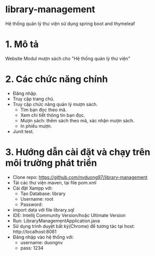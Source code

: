 # library-management
Hệ thống quản lý thư viện sử dụng spring boot and thymeleaf

# 1. Mô tả
Website Modul mượn sách cho "Hệ thống quản lý thư viện"
# 2. Các chức năng chính
- Đăng nhập.
- Truy cập trang chủ.
- Truy cập chức năng quản lý mượn sách.
  - Tìm bạn đọc theo mã.
  - Xem chi tiết thông tin bạn đọc.
  - Mượn sách: thêm sách theo mã, xác nhận mượn sách.
  - In phiếu mượn.
- Junit test.
# 3. Hướng dẫn cài đặt và chạy trên môi trường phát triển
- Clone repo: https://github.com/nvduong97/library-management
- Tải các thư viện maven, tại file pom.xml
- Cài đặt Xampp với:
  - Tạo Database: library
  - Username: root
  - Password:
- import data với file library.sql
- IDE: Intellij Community Version/hoặc Ultimate Version
- Run: LibraryManagementApplication.java
- Sử dụng trình duyệt bất kỳ(Chrome) để tương tác tại host: http://localhost:8081
- Đăng nhập vào hệ thống với: 
  - username: duongnv
  - pass: 1234
